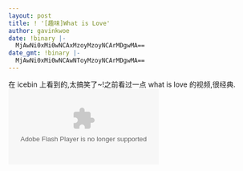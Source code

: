 ```yaml
---
layout: post
title: ! '[趣味]What is Love'
author: gavinkwoe
date: !binary |-
  MjAwNi0xMi0wNCAxMzoyMzoyNCArMDgwMA==
date_gmt: !binary |-
  MjAwNi0xMi0wNCAwNToyMzoyNCArMDgwMA==
---
```

在 icebin 上看到的,太搞笑了~!之前看过一点 what is love 的视频,很经典.
<embed src="http://content.jengajam.com/whatislove.swf" type="application/x-shockwave-flash" play="true" loop="true" menu="true"></embed>
